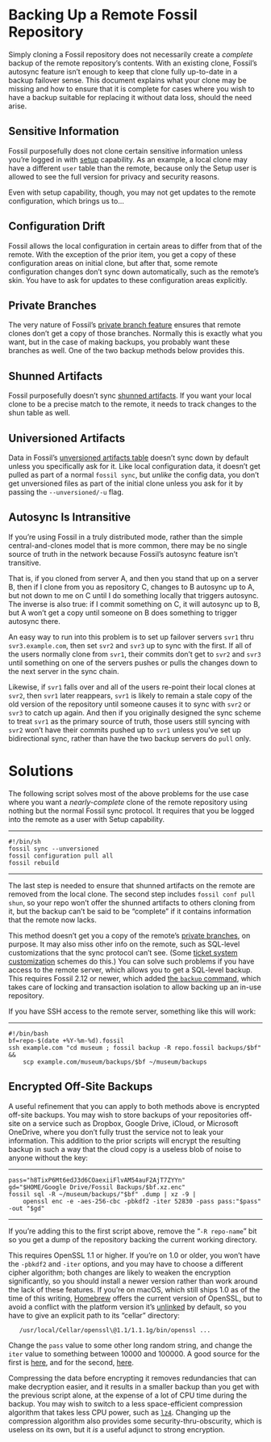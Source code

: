 # Backing Up a Remote Fossil Repository

Simply cloning a Fossil repository does not necessarily create a
*complete* backup of the remote repository’s contents. With an existing
clone, Fossil’s autosync feature isn’t enough to keep that clone fully
up-to-date in a backup failover sense. This document explains what your
clone may be missing and how to ensure that it is complete for cases
where you wish to have a backup suitable for replacing it without data
loss, should the need arise.



## Sensitive Information

Fossil purposefully does not clone certain sensitive information unless
you’re logged in with [setup] capability. As an example, a local clone
may have a different `user` table than the remote, because only the
Setup user is allowed to see the full version for privacy and security
reasons.

Even with setup capability, though, you may not get updates to the
remote configuration, which brings us to...


## Configuration Drift

Fossil allows the local configuration in certain areas to differ from
that of the remote. With the exception of the prior item, you get a copy
of these configuration areas on initial clone, but after that, some
remote configuration changes don’t sync down automatically, such as the
remote’s skin. You have to ask for updates to these configuration areas
explicitly.


## Private Branches

The very nature of Fossil’s [private branch feature][pbr] ensures that
remote clones don’t get a copy of those branches. Normally this is
exactly what you want, but in the case of making backups, you probably
want these branches as well. One of the two backup methods below
provides this.


## Shunned Artifacts

Fossil purposefully doesn’t sync [shunned artifacts][shun]. If you want
your local clone to be a precise match to the remote, it needs to track
changes to the shun table as well.



## Universioned Artifacts

Data in Fossil’s [unversioned artifacts table][uv] doesn’t sync down by
default unless you specifically ask for it. Like local configuration
data, it doesn’t get pulled as part of a normal `fossil sync`, but
*unlike* the config data, you don’t get unversioned files as part of the
initial clone unless you ask for it by passing the `--unversioned/-u`
flag.


## Autosync Is Intransitive

If you’re using Fossil in a truly distributed mode, rather than the
simple central-and-clones model that is more common, there may be no
single source of truth in the network because Fossil’s autosync feature
isn’t transitive.

That is, if you cloned from server A, and then you stand that up on a
server B, then if I clone from you as repository C, changes to B
autosync up to A, but not down to me on C until I do something locally
that triggers autosync. The inverse is also true: if I commit something
on C, it will autosync up to B, but A won’t get a copy until someone on
B does something to trigger autosync there.

An easy way to run into this problem is to set up failover servers
`svr1` thru `svr3.example.com`, then set `svr2` and `svr3` up to sync
with the first.  If all of the users normally clone from `svr1`, their
commits don’t get to `svr2` and `svr3` until something on one of the
servers pushes or pulls the changes down to the next server in the sync
chain.

Likewise, if `svr1` falls over and all of the users re-point their local
clones at `svr2`, then `svr1` later reappears, `svr1` is likely to
remain a stale copy of the old version of the repository until someone
causes it to sync with `svr2` or `svr3` to catch up again.  And then if
you originally designed the sync scheme to treat `svr1` as the primary
source of truth, those users still syncing with `svr2` won’t have their
commits pushed up to `svr1` unless you’ve set up bidirectional sync,
rather than have the two backup servers do `pull` only.


# Solutions

The following script solves most of the above problems for the use case
where you want a *nearly-complete* clone of the remote repository using nothing
but the normal Fossil sync protocol. It requires that you be logged into
the remote as a user with Setup capability.

----

``` shell
#!/bin/sh
fossil sync --unversioned
fossil configuration pull all
fossil rebuild
```

----

The last step is needed to ensure that shunned artifacts on the remote
are removed from the local clone. The second step includes
`fossil conf pull shun`, so your repo won’t offer the shunned artifacts
to others cloning from it, but the backup can’t be said to be “complete”
if it contains information that the remote now lacks.

This method doesn’t get you a copy of the remote’s
[private branches][pbr], on purpose. It may also miss other info on the
remote, such as SQL-level customizations that the sync protocol can’t
see. (Some [ticket system customization][tkt] schemes do this.) You can
solve such problems if you have access to the remote server, which
allows you to get a SQL-level backup. This requires Fossil 2.12 or
newer, which added [the `backup` command][bu], which takes care of
locking and transaction isolation to allow backing up an in-use
repository.

If you have SSH access to the remote server, something like this will work:

----

``` shell
#!/bin/bash
bf=repo-$(date +%Y-%m-%d).fossil
ssh example.com "cd museum ; fossil backup -R repo.fossil backups/$bf" &&
    scp example.com/museum/backups/$bf ~/museum/backups
```


## Encrypted Off-Site Backups

A useful refinement that you can apply to both methods above is
encrypted off-site backups. You may wish to store backups of your
repositories off-site on a service such as Dropbox, Google Drive, iCloud,
or Microsoft OneDrive, where you don’t fully trust the service not to
leak your information. This addition to the prior scripts will encrypt
the resulting backup in such a way that the cloud copy is a useless blob
of noise to anyone without the key:

----

```shell
pass="h8TixP6Mt6edJ3d6COaexiiFlvAM54auF2AjT7ZYYn"
gd="$HOME/Google Drive/Fossil Backups/$bf.xz.enc"
fossil sql -R ~/museum/backups/"$bf" .dump | xz -9 |
    openssl enc -e -aes-256-cbc -pbkdf2 -iter 52830 -pass pass:"$pass" -out "$gd"
```

----

If you’re adding this to the first script above, remove the
“`-R repo-name`” bit so you get a dump of the repository backing the
current working directory.

This requires OpenSSL 1.1 or higher. If you’re on 1.0 or older, you
won’t have the `-pbkdf2` and `-iter` options, and you may have to choose
a different cipher algorithm; both changes are likely to weaken the
encryption significantly, so you should install a newer version rather
than work around the lack of these features. If you’re on macOS, which
still ships 1.0 as of the time of this writing, [Homebrew][hb] offers
the current version of OpenSSL, but to avoid a conflict with the platform
version it’s [unlinked][hbul] by default, so you have to give an explicit
path to its “cellar” directory:

       /usr/local/Cellar/openssl\@1.1/1.1.1g/bin/openssl ...

Change the `pass` value to some other long random string, and change the
`iter` value to something between 10000 and 100000. A good source for
the first is [here][grcp], and for the second, [here][rint].

Compressing the data before encrypting it removes redundancies that can
make decryption easier, and it results in a smaller backup than you get
with the previous script alone, at the expense of a lot of CPU time
during the backup. You may wish to switch to a less space-efficient
compression algorithm that takes less CPU power, such as [`lz4`][lz4].
Changing up the compression algorithm also provides some
security-thru-obscurity, which is useless on its own, but it *is* a
useful adjunct to strong encryption.

[bu]:    /help?cmd=backup
[grcp]:  https://www.grc.com/passwords.htm
[hb]:    https://brew.sh
[hbul]:  https://docs.brew.sh/FAQ#what-does-keg-only-mean
[lz4]:   https://lz4.github.io/lz4/
[pbr]:   ./private.wiki
[rint]:  https://www.random.org/integers/?num=1&min=10000&max=100000&col=5&base=10&format=html&rnd=new
[setup]: ./caps/admin-v-setup.md#apsu
[shun]:  ./shunning.wiki
[tkt]:   ./tickets.wiki
[uv]:    ./unvers.wiki
